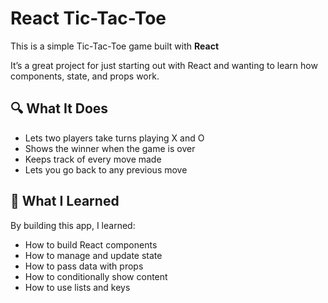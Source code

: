 # React Tic-Tac-Toe

This is a simple Tic-Tac-Toe game built with **React**

It’s a great project for just starting out with React and wanting to learn how components, state, and props work.

## 🔍 What It Does

- Lets two players take turns playing X and O
- Shows the winner when the game is over
- Keeps track of every move made
- Lets you go back to any previous move

## 🧠 What I Learned

By building this app, I learned:

- How to build React components
- How to manage and update state
- How to pass data with props
- How to conditionally show content
- How to use lists and keys
